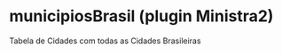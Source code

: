 municipiosBrasil (plugin Ministra2)
===============================

Tabela de Cidades com todas as Cidades Brasileiras
